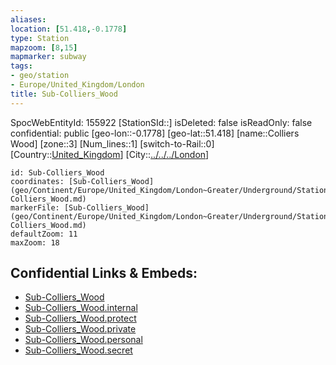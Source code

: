 ```yaml
---
aliases: 
location: [51.418,-0.1778]
type: Station 
mapzoom: [8,15] 
mapmarker: subway 
tags:
- geo/station
- Europe/United_Kingdom/London
title: Sub-Colliers_Wood
---
```

SpocWebEntityId: 155922
[StationSId::]
isDeleted: false
isReadOnly: false
confidential: public
[geo-lon::-0.1778]
[geo-lat::51.418]
[name::Colliers Wood]
[zone::3]
[Num_lines::1]
[switch-to-Rail::0]
[Country::[United_Kingdom](geo/Continent/Europe/United_Kingdom.md)]
[City::[../../../London](../../../London)]


```leaflet
id: Sub-Colliers_Wood
coordinates: [Sub-Colliers_Wood](geo/Continent/Europe/United_Kingdom/London~Greater/Underground/Station/Sub-Colliers_Wood.md)
markerFile: [Sub-Colliers_Wood](geo/Continent/Europe/United_Kingdom/London~Greater/Underground/Station/Sub-Colliers_Wood.md)
defaultZoom: 11 
maxZoom: 18
```


## Confidential Links & Embeds: 
- [Sub-Colliers_Wood](../../../../../../../../_public/geo/Continent/Europe/United_Kingdom/London~Greater/Underground/Station/Sub-Colliers_Wood.md) 
- [Sub-Colliers_Wood.internal](../../../../../../../../_internal/geo/Continent/Europe/United_Kingdom/London~Greater/Underground/Station/Sub-Colliers_Wood.internal.md) 
- [Sub-Colliers_Wood.protect](../../../../../../../../_protect/geo/Continent/Europe/United_Kingdom/London~Greater/Underground/Station/Sub-Colliers_Wood.protect.md) 
- [Sub-Colliers_Wood.private](../../../../../../../../_private/geo/Continent/Europe/United_Kingdom/London~Greater/Underground/Station/Sub-Colliers_Wood.private.md) 
- [Sub-Colliers_Wood.personal](../../../../../../../../_personal/geo/Continent/Europe/United_Kingdom/London~Greater/Underground/Station/Sub-Colliers_Wood.personal.md) 
- [Sub-Colliers_Wood.secret](../../../../../../../../_secret/geo/Continent/Europe/United_Kingdom/London~Greater/Underground/Station/Sub-Colliers_Wood.secret.md) 

